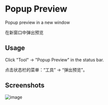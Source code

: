 # Popup Preview

Popup preview in a new window

在新窗口中弹出预览

## Usage

Click "Tool" -> "Popup Preview" in the status bar.

点击状态栏的菜单：“工具” -> “弹出预览”。

## Screenshots

![image](https://user-images.githubusercontent.com/7115690/167563947-1c062e9e-7c8d-42fd-bbc6-16b78ff35bfe.png)
